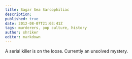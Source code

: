 ```yaml
---
title: Sagar Sea Sarcophiliac
description:
published: true
date: 2012-08-07T21:03:41Z
tags: murderers, pop culture, history
author: shriker
editor: markdown
---
```


A serial killer is on the loose. Currently an unsolved mystery.